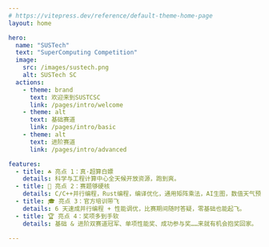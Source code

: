 ```yaml
---
# https://vitepress.dev/reference/default-theme-home-page
layout: home

hero:
  name: "SUSTech"
  text: "SuperComputing Competition"
  image:
    src: /images/sustech.png
    alt: SUSTech SC
  actions:
    - theme: brand
      text: 欢迎来到SUSTCSC
      link: /pages/intro/welcome
    - theme: alt
      text: 基础赛道
      link: /pages/intro/basic
    - theme: alt
      text: 进阶赛道
      link: /pages/intro/advanced

features:
  - title: ☘️ 亮点 1：真·超算白嫖
    details: 科学与工程计算中心全天候开放资源，跑到爽。
  - title: 🚀 亮点 2：赛题够硬核
    details: C/C++并行编程，Rust编程，编译优化，通用矩阵乘法，AI生图，数值天气预报......
  - title: 🎓 亮点 3：官方培训带飞
    details: 6 天速成并行编程 + 性能调优，比赛期间随时答疑，零基础也能起飞。  
  - title: 🏆 亮点 4：奖项多到手软
    details: 基础 & 进阶双赛道冠军、单项性能奖、成功参与奖……来就有机会抱奖回家。

---
```


<ScoreBoard />
<Timeline :events="events" />
<script setup>
import ScoreBoard from './components/ScoreBoard.vue'
import Timeline from './components/Timeline.vue'

const events = [
  {
    date: '2025-06-25',
    title: '📝 报名截止',
    description: '参赛报名最后一天，请务必在此日期前完成注册并提交队伍信息。',
  },
  {
    date: '2025-06-28',
    title: '🎓 培训营开始',
    description: '官方培训营正式启动，6 天速成并行编程与性能调优，由超算队资深成员全程带飞。',
  },
  {
    date: '2025-07-04',
    title: '🏁 培训营结束',
    description: '培训营圆满收官，学员将整理所学知识，为正式比赛做好准备。',
  },
  {
    date: '2025-07-07 00:00',
    title: '🚀 比赛正式开始',
    description: '比赛正式开始，参赛队伍可开始提交解决方案。',
  },
  {
    date: '2025-07-25 23:59',
    title: '⏰ 比赛结束',
    description: '最终提交截止时间，参赛队伍须在此之前完成所有结果的上传。',
  },
  {
    date: 'TBD',
    title: '📢 成绩公布',
    description: '比赛成绩将在赛后统一公示，请关注官方通知以获取具体发布时间。',
  },
  {
    date: 'TBD',
    title: '🏆 颁奖典礼',
    description: '颁奖典礼将在成绩公布后举行，届时将为获奖队伍颁发各类奖项。',
  },
];

</script>

